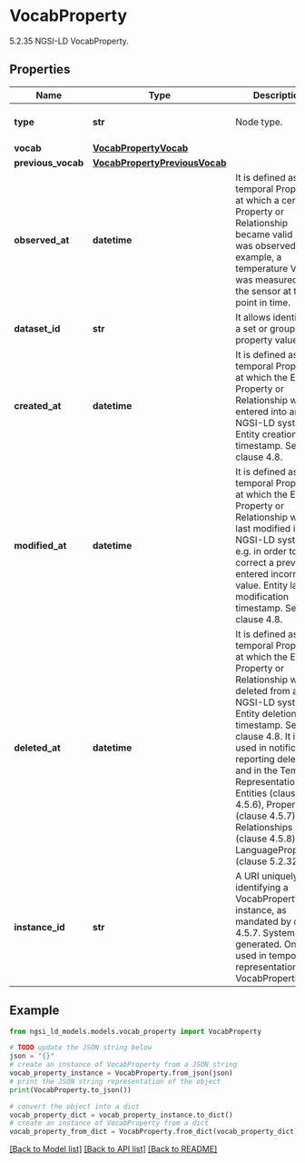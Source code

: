 # VocabProperty

5.2.35 NGSI-LD VocabProperty. 

## Properties

Name | Type | Description | Notes
------------ | ------------- | ------------- | -------------
**type** | **str** | Node type.  | [optional] [default to 'VocabProperty']
**vocab** | [**VocabPropertyVocab**](VocabPropertyVocab.md) |  | [optional] 
**previous_vocab** | [**VocabPropertyPreviousVocab**](VocabPropertyPreviousVocab.md) |  | [optional] 
**observed_at** | **datetime** | It is defined as the temporal Property at which a certain Property or Relationship became valid or was observed. For example, a temperature Value was measured by the sensor at this point in time.  | [optional] 
**dataset_id** | **str** | It allows identifying a set or group of property values.  | [optional] 
**created_at** | **datetime** | It is defined as the temporal Property at which the Entity, Property or Relationship was entered into an NGSI-LD system.  Entity creation timestamp. See clause 4.8.  | [optional] 
**modified_at** | **datetime** | It is defined as the temporal Property at which the Entity, Property or Relationship was last modified in an NGSI-LD system, e.g. in order to correct a previously entered incorrect value.  Entity last modification timestamp. See clause 4.8.  | [optional] 
**deleted_at** | **datetime** | It is defined as the temporal Property at which the Entity, Property or Relationship was deleted from an NGSI-LD system.  Entity deletion timestamp. See clause 4.8. It is only used in notifications reporting deletions and in the Temporal Representation of Entities (clause 4.5.6), Properties (clause 4.5.7), Relationships (clause 4.5.8) and LanguageProperties (clause 5.2.32).  | [optional] 
**instance_id** | **str** | A URI uniquely identifying a VocabProperty instance, as mandated by clause 4.5.7. System generated. Only used in temporal representation of VocabProperties.  | [optional] [readonly] 

## Example

```python
from ngsi_ld_models.models.vocab_property import VocabProperty

# TODO update the JSON string below
json = "{}"
# create an instance of VocabProperty from a JSON string
vocab_property_instance = VocabProperty.from_json(json)
# print the JSON string representation of the object
print(VocabProperty.to_json())

# convert the object into a dict
vocab_property_dict = vocab_property_instance.to_dict()
# create an instance of VocabProperty from a dict
vocab_property_from_dict = VocabProperty.from_dict(vocab_property_dict)
```
[[Back to Model list]](../README.md#documentation-for-models) [[Back to API list]](../README.md#documentation-for-api-endpoints) [[Back to README]](../README.md)


